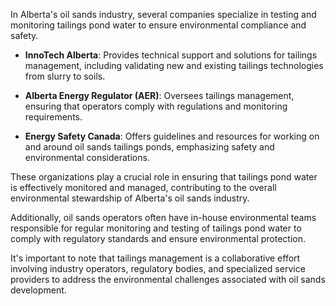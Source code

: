 In Alberta's oil sands industry, several companies specialize in testing and monitoring tailings pond water to ensure environmental compliance and safety.

- **InnoTech Alberta**: Provides technical support and solutions for tailings management, including validating new and existing tailings technologies from slurry to soils.
    
- **Alberta Energy Regulator (AER)**: Oversees tailings management, ensuring that operators comply with regulations and monitoring requirements.
    
- **Energy Safety Canada**: Offers guidelines and resources for working on and around oil sands tailings ponds, emphasizing safety and environmental considerations.
    

These organizations play a crucial role in ensuring that tailings pond water is effectively monitored and managed, contributing to the overall environmental stewardship of Alberta's oil sands industry.

Additionally, oil sands operators often have in-house environmental teams responsible for regular monitoring and testing of tailings pond water to comply with regulatory standards and ensure environmental protection.

It's important to note that tailings management is a collaborative effort involving industry operators, regulatory bodies, and specialized service providers to address the environmental challenges associated with oil sands development.